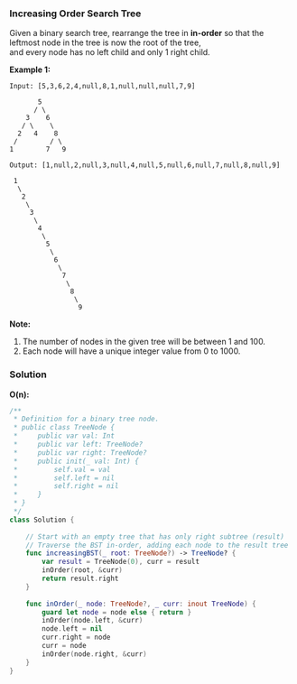 
### Increasing Order Search Tree

Given a binary search tree, rearrange the tree in __in-order__ so that the leftmost node in the tree is now the root of the tree,</br> 
and every node has no left child and only 1 right child.

__Example 1:__
```
Input: [5,3,6,2,4,null,8,1,null,null,null,7,9]

       5
      / \
    3    6
   / \    \
  2   4    8
 /        / \ 
1        7   9

Output: [1,null,2,null,3,null,4,null,5,null,6,null,7,null,8,null,9]

 1
  \
   2
    \
     3
      \
       4
        \
         5
          \
           6
            \
             7
              \
               8
                \
                 9
```

__Note:__
1. The number of nodes in the given tree will be between 1 and 100.
2. Each node will have a unique integer value from 0 to 1000.

### Solution
__O(n):__
```Swift
/**
 * Definition for a binary tree node.
 * public class TreeNode {
 *     public var val: Int
 *     public var left: TreeNode?
 *     public var right: TreeNode?
 *     public init(_ val: Int) {
 *         self.val = val
 *         self.left = nil
 *         self.right = nil
 *     }
 * }
 */
class Solution {
    
    // Start with an empty tree that has only right subtree (result)
    // Traverse the BST in-order, adding each node to the result tree
    func increasingBST(_ root: TreeNode?) -> TreeNode? {
        var result = TreeNode(0), curr = result
        inOrder(root, &curr)
        return result.right
    }
    
    func inOrder(_ node: TreeNode?, _ curr: inout TreeNode) {
        guard let node = node else { return }
        inOrder(node.left, &curr)
        node.left = nil
        curr.right = node
        curr = node
        inOrder(node.right, &curr)
    }
}
```